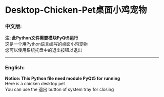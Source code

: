 # Desktop-Chicken-Pet桌面小鸡宠物
### 中文版:<br>
**注: 此Python文件需要模块PyQt5运行<br>**
这是一个用Python语言编写的桌面小鸡宠物<br>
您可以使用系统托盘中的退出按钮以退出<br>
***
### English:
**Notice: This Python file need module PyQt5 for running**<br>
Here is a chicken desktop pet<br>
You can use the 退出 button of system tray for closing<br>
